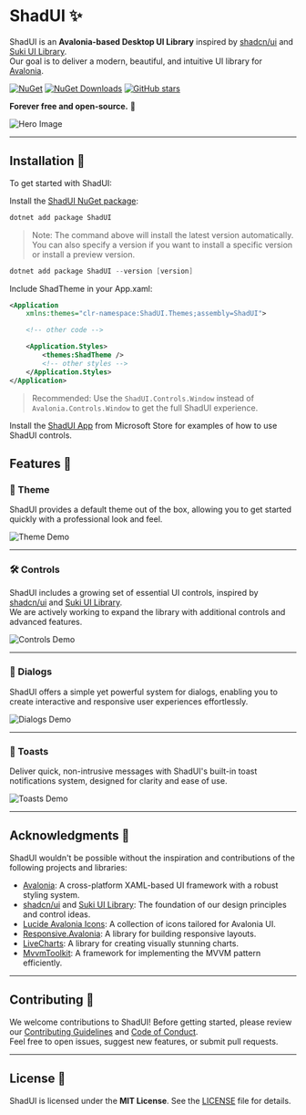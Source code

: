 # ShadUI ✨

ShadUI is an **Avalonia-based Desktop UI Library** inspired by [shadcn/ui](https://ui.shadcn.com/)
and [Suki UI Library](https://kikipoulet.github.io/SukiUI/).  
Our goal is to deliver a modern, beautiful, and intuitive UI library for [Avalonia](https://avaloniaui.net/).

[![NuGet](https://img.shields.io/nuget/v/ShadUI.svg)](https://www.nuget.org/packages/ShadUI)
[![NuGet Downloads](https://img.shields.io/nuget/dt/ShadUI)](https://www.nuget.org/packages/ShadUI)
[![GitHub stars](https://img.shields.io/github/stars/accntech/shad-ui)](https://github.com/accntech/shad-ui/stargazers)

**Forever free and open-source.** 🚀

![Hero Image](https://raw.githubusercontent.com/accntech/shad-ui/main/docs/hero.png)

---

## Installation 🚀

To get started with ShadUI:

Install the [ShadUI NuGet package](https://www.nuget.org/packages/ShadUI/):

```powershell
dotnet add package ShadUI
```

> Note: The command above will install the latest version automatically. You can also specify a version if you want to
> install a specific version or install a preview version.

```powershell
dotnet add package ShadUI --version [version]
```

Include ShadTheme in your App.xaml:

```xml
<Application
    xmlns:themes="clr-namespace:ShadUI.Themes;assembly=ShadUI">

    <!-- other code -->

    <Application.Styles>
        <themes:ShadTheme />
        <!-- other styles -->
    </Application.Styles>
</Application>
```

> Recommended: Use the `ShadUI.Controls.Window` instead of `Avalonia.Controls.Window` to get the full ShadUI experience.

Install the [ShadUI App](https://apps.microsoft.com/detail/9N3358B0PHG4?hl=en-us&gl=PH&ocid=pdpshare) from Microsoft
Store for examples of how to use ShadUI controls.

## Features 🌟

### 🎨 Theme

ShadUI provides a default theme out of the box, allowing you to get started quickly with a professional look and feel.

![Theme Demo](https://raw.githubusercontent.com/accntech/shad-ui/main/docs/demo-01.gif)

---

### 🛠️ Controls

ShadUI includes a growing set of essential UI controls, inspired by [shadcn/ui](https://ui.shadcn.com/)
and [Suki UI Library](https://kikipoulet.github.io/SukiUI/).  
We are actively working to expand the library with additional controls and advanced features.

![Controls Demo](https://raw.githubusercontent.com/accntech/shad-ui/main/docs/demo-02.gif)

---

### 💬 Dialogs

ShadUI offers a simple yet powerful system for dialogs, enabling you to create interactive and responsive user
experiences effortlessly.

![Dialogs Demo](https://raw.githubusercontent.com/accntech/shad-ui/main/docs/demo-03.gif)

---

### 🔔 Toasts

Deliver quick, non-intrusive messages with ShadUI's built-in toast notifications system, designed for clarity and ease
of use.

![Toasts Demo](https://raw.githubusercontent.com/accntech/shad-ui/main/docs/demo-04.gif)

---

## Acknowledgments 💖

ShadUI wouldn't be possible without the inspiration and contributions of the following projects and libraries:

- [Avalonia](https://avaloniaui.net/): A cross-platform XAML-based UI framework with a robust styling system.
- [shadcn/ui](https://ui.shadcn.com/) and [Suki UI Library](https://kikipoulet.github.io/SukiUI/): The foundation of our
  design principles and control ideas.
- [Lucide Avalonia Icons](https://github.com/MarwanFr/LucideAvaloniaUI/): A collection of icons tailored for Avalonia
  UI.
- [Responsive.Avalonia](https://github.com/russkyc/responsive-avalonia): A library for building responsive layouts.
- [LiveCharts](https://livecharts.dev/): A library for creating visually stunning charts.
- [MvvmToolkit](https://github.com/CommunityToolkit): A framework for implementing the MVVM pattern efficiently.

---

## Contributing 🤝

We welcome contributions to ShadUI! Before getting started, please review
our [Contributing Guidelines](https://github.com/accntech/shad-ui/blob/main/CONTRIBUTING.md)
and [Code of Conduct](https://github.com/accntech/shad-ui/blob/main/CODE_OF_CONDUCT.md).  
Feel free to open issues, suggest new features, or submit pull requests.

---

## License 📜

ShadUI is licensed under the **MIT License**. See the [LICENSE](https://github.com/accntech/shad-ui/blob/main/LICENSE)
file for details.
